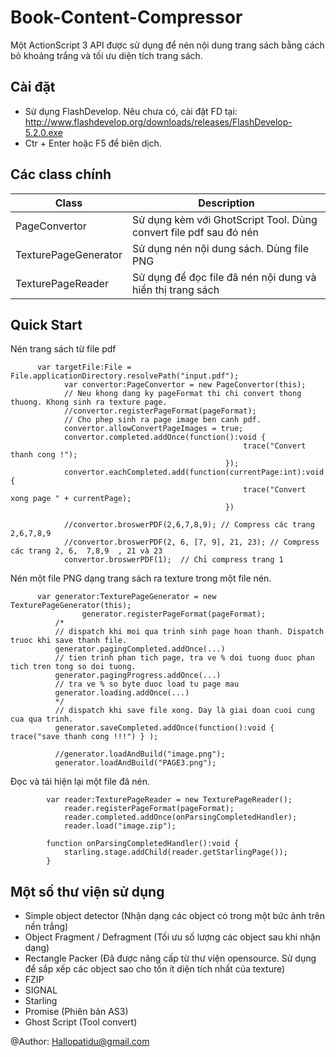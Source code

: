 # Book-Content-Compressor
Một ActionScript 3 API được sử dụng để nén nội dung trang sách bằng cách bỏ khoảng trắng và tối ưu diện tích trang sách. 

Cài đặt
------------
- Sử dụng FlashDevelop. Nêu chưa có, cài đặt FD tại: http://www.flashdevelop.org/downloads/releases/FlashDevelop-5.2.0.exe
- Ctr + Enter hoặc F5 để biên dịch.

Các class chính
------------

|Class|Description|
|---|---|
|PageConvertor| Sử dụng kèm với GhotScript Tool. Dùng convert file pdf sau đó nén|
|TexturePageGenerator| Sử dụng nén nội dung sách. Dùng file PNG|
|TexturePageReader| Sử dụng để đọc file đã nén nội dung và hiển thị trang sách |

Quick Start
-----------

Nén trang sách từ file pdf
```shell
      var targetFile:File = File.applicationDirectory.resolvePath("input.pdf");			
			var convertor:PageConvertor = new PageConvertor(this);
			// Neu khong dang ky pageFormat thi chi convert thong thuong. Khong sinh ra texture page.
			//convertor.registerPageFormat(pageFormat);
			// Cho phep sinh ra page image ben canh pdf.
			convertor.allowConvertPageImages = true;
			convertor.completed.addOnce(function():void { 
													trace("Convert thanh cong !");
												});
			convertor.eachCompleted.add(function(currentPage:int):void {
													trace("Convert xong page " + currentPage);
												})
			
			//convertor.broswerPDF(2,6,7,8,9); // Compress các trang 2,6,7,8,9
			//convertor.broswerPDF(2, 6, [7, 9], 21, 23); // Compress các trang 2, 6,  7,8,9  , 21 và 23
			convertor.broswerPDF(1);  // Chỉ compress trang 1
```


Nén một file PNG dạng trang sách ra texture trong một file nén.
```shell
      var generator:TexturePageGenerator = new TexturePageGenerator(this);
			    generator.registerPageFormat(pageFormat);
          /*
          // dispatch khi moi qua trinh sinh page hoan thanh. Dispatch truoc khi save thanh file.
          generator.pagingCompleted.addOnce(...)
          // tien trinh phan tich page, tra ve % doi tuong duoc phan tich tren tong so doi tuong.
          generator.pagingProgress.addOnce(...)
          // tra ve % so byte duoc load tu page mau
          generator.loading.addOnce(...)
          */
          // dispatch khi save file xong. Day là giai doan cuoi cung cua qua trinh.
          generator.saveCompleted.addOnce(function():void { trace("save thanh cong !!!") } );

          //generator.loadAndBuild("image.png");
          generator.loadAndBuild("PAGE3.png");
```

Đọc và tái hiện lại một file đã nén.
```shell
        var reader:TexturePageReader = new TexturePageReader();
            reader.registerPageFormat(pageFormat);
            reader.completed.addOnce(onParsingCompletedHandler);
            reader.load("image.zip");
     
        function onParsingCompletedHandler():void {
            starling.stage.addChild(reader.getStarlingPage());
        }
```


Một số thư viện sử dụng
------------
- Simple object detector (Nhận dạng các object có trong một bức ảnh trên nền trắng)
- Object Fragment / Defragment (Tối ưu số lượng các object sau khi nhận dạng)
- Rectangle Packer (Đã được nâng cấp từ thư viện opensource. Sử dụng để sắp xếp các object sao cho tốn ít diện tích nhất của texture)
- FZIP 
- SIGNAL 
- Starling 
- Promise (Phiên bản AS3)
- Ghost Script (Tool convert)
 


@Author: Hallopatidu@gmail.com

